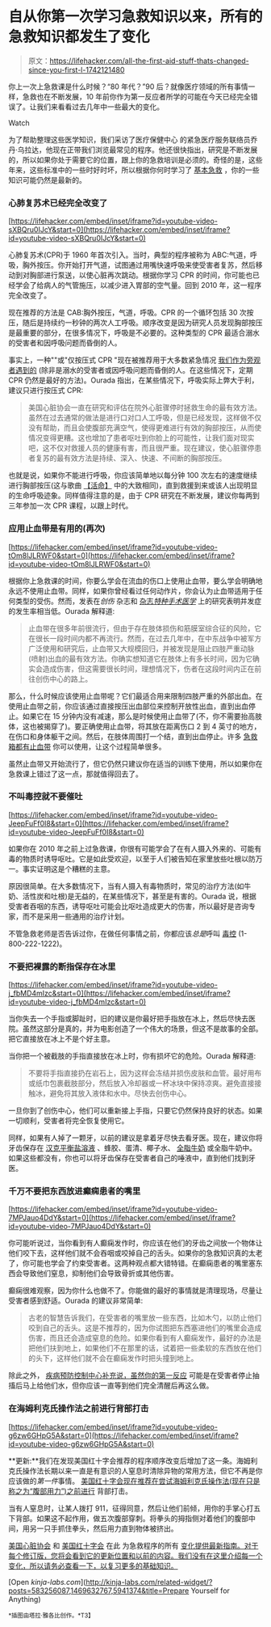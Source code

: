 # 自从你第一次学习急救知识以来，所有的急救知识都发生了变化

> 原文：<https://lifehacker.com/all-the-first-aid-stuff-thats-changed-since-you-first-l-1742121480>

你上一次上急救课是什么时候？“80 年代？”90 后？就像医疗领域的所有事情一样，急救也在不断发展，10 年前你作为第一反应者所学的可能在今天已经完全错误了。让我们来看看过去几年中一些最大的变化。

Watch

为了帮助整理这些医学知识，我们采访了医疗保健中心 的紧急医疗服务联络员乔丹·乌拉达，他现在正带我们浏览最常见的程序。他还很快指出，研究是不断发展的，所以如果你处于需要它的位置，跟上你的急救培训是必须的。奇怪的是，这些年来，这些标准中的一些时好时坏，所以根据你何时学习了 [基本急救](http://lifehacker.com/8-basic-life-saving-skills-everyone-should-know-1469632767) ，你的一些知识可能仍然是最新的。

### 心肺复苏术已经完全改变了

 [https://lifehacker.com/embed/inset/iframe?id=youtube-video-sXBQru0IJcY&start=0](https://lifehacker.com/embed/inset/iframe?id=youtube-video-sXBQru0IJcY&start=0) 

心肺复苏术(CPR)于 1960 年首次引入。当时，典型的程序被称为 ABC:气道，呼吸，胸外按压。你开始打开气道，试图通过用嘴快速呼吸来使受害者复苏，然后移动到对胸部进行泵送，以使心脏再次跳动。根据你学习 CPR 的时间，你可能也已经学会了给病人的气管施压，以减少进入胃部的空气量。回到 2010 年，这一程序完全改变了。

现在推荐的方法是 CAB:胸外按压，气道，呼吸。CPR 的一个循环包括 30 次按压，随后是持续约一秒钟的两次人工呼吸。顺序改变是因为研究人员发现胸部按压是最重要的部分，在很多情况下，呼吸是不必要的。这种类型的 CPR 最适合溺水的受害者和因呼吸问题而昏倒的人。

事实上，一种""或"仅按压式 CPR "现在被推荐用于大多数紧急情况 [我们作为旁观者遇到的](http://lifehacker.com/start-chest-compressions-immediately-dont-worry-about-5666656) (除非是溺水的受害者或因呼吸问题而昏倒的人。在这些情况下，定期 CPR 仍然是最好的方法)。Ourada 指出，在某些情况下，呼吸实际上弊大于利，建议只进行按压式 CPR:

> 美国心脏协会一直在研究和评估在院外心脏骤停时拯救生命的最有效方法。虽然在过去通常的做法是进行口对口人工呼吸，但是已经发现，这样做不仅没有帮助，而且会使腹部充满空气，使得更难进行有效的胸部按压，从而使情况变得更糟。这也增加了患者呕吐到你脸上的可能性，让我们面对现实吧，这不仅对救援人员的健康有害，而且很严重。现在建议，使心脏骤停患者复苏的最有效方法是持续、深入、快速、不间断的胸部按压。

也就是说，如果你不能进行呼吸，你应该简单地以每分钟 100 次左右的速度继续进行胸部按压(这与歌曲 [【活命】](https://www.youtube.com/watch?v=n5hP4DIBCEE) 中的[](http://cpr.heart.org/AHAECC/CPRAndECC/Programs/HandsOnlyCPR/UCM_473196_Hands-Only-CPR.jsp)大致相同)，直到救援到来或该人出现明显的生命呼吸迹象。同样值得注意的是，由于 CPR 研究在不断发展，建议你每两到三年参加一次 CPR 课程，以跟上时代。

### 应用止血带是有用的(再次)

 [https://lifehacker.com/embed/inset/iframe?id=youtube-video-tOm8lJLRWF0&start=0](https://lifehacker.com/embed/inset/iframe?id=youtube-video-tOm8lJLRWF0&start=0) 

根据你上急救课的时间，你要么学会在流血的伤口上使用止血带，要么学会明确地永远不使用止血带。同样，如果你曾经看过任何动作片，你会认为止血带适用于任何类型的受伤。然而，发表在*创伤* 杂志和 [杂志*特种手术医学*](http://www.ncbi.nlm.nih.gov/pubmed/19813350) 上的研究表明并发症的发生率相当低。Ourada 解释道:

> 止血带在很多年前很流行，但由于存在肢体损伤和筋膜室综合征的风险，它在很长一段时间内都不再流行。然而，在过去几年中，在中东战争中被军方广泛使用和研究后，止血带又大规模回归，并被发现是阻止四肢严重动脉(喷射)出血的最有效方法。你确实想知道它在肢体上有多长时间，因为它确实会造成伤害，但这需要很长时间，理想情况下，伤者在这段时间内正在前往创伤中心的路上。

那么，什么时候应该使用止血带呢？它们最适合用来限制四肢严重的外部出血。在使用止血带之前，你应该通过直接按压出血部位来控制开放性出血，直到出血停止。如果它在 15 分钟内没有减速，那么是时候使用止血带了(不，你不需要抬高肢体，这也被揭穿了)。要正确使用止血带，将其放在距离伤口 2 到 4 英寸的地方，在伤口和身体躯干之间。然后，在肢体周围打一个结，直到出血停止。许多 [急救箱都有止血带](http://www.amazon.com/Pac-Kit-17-014-Tourniquet-Forceps-Scissors/dp/B00E8JQYEU?asc_campaign=InlineText&asc_refurl=https://lifehacker.com/all-the-first-aid-stuff-thats-changed-since-you-first-l-1742121480&asc_source=&tag=kinjalifehackerlink-20) 你可以使用，让这个过程简单很多。

虽然止血带又开始流行了，但它仍然只建议你在适当的训练下使用，所以如果你在急救课上错过了这一点，那就值得回去了。

### 不叫毒控就不要催吐

 [https://lifehacker.com/embed/inset/iframe?id=youtube-video-JeepFuFf0I8&start=0](https://lifehacker.com/embed/inset/iframe?id=youtube-video-JeepFuFf0I8&start=0) 

如果你在 2010 年之前上过急救课，你很有可能学会了在有人摄入外来的、可能有毒的物质时诱导呕吐。它是如此受欢迎，以至于人们被告知在家里放些吐根以防万一。事实证明这是个糟糕的主意。

原因很简单。在大多数情况下，当有人摄入有毒物质时，常见的治疗方法(如牛奶、活性炭和吐根)是无益的，在某些情况下，甚至是有害的。Ourada 说，根据受害者吞咽的东西，诱导呕吐可能会比呕吐造成更大的伤害，所以最好是咨询专家，而不是采用一些通用的治疗计划。

不管急救老师是否告诉过你，在做任何事情之前，你都应该*总是*呼叫 [毒控](http://www.aapcc.org/) (1-800-222-1222)。

### 不要把裸露的断指保存在冰里

 [https://lifehacker.com/embed/inset/iframe?id=youtube-video-j_fbMD4mIzc&start=0](https://lifehacker.com/embed/inset/iframe?id=youtube-video-j_fbMD4mIzc&start=0) 

当你失去一个手指或脚趾时，旧的建议是你最好把手指放在冰上，然后尽快去医院。虽然这部分是真的，并为电影创造了一个伟大的场景，但这不是故事的全部。把它直接放在冰上不是个好主意。

当你把一个被截肢的手指直接放在冰上时，你有损坏它的危险。Ourada 解释道:

> 不要将手指直接扔在岩石上，因为这样会冻结并损伤皮肤和血管。最好用布或纸巾包裹截肢部分，然后放入冷却器或一杯冰块中保持凉爽。避免直接接触冰，避免将其放入液体和水中。尽快去创伤中心。

一旦你到了创伤中心，他们可以重新接上手指，只要它仍然保持良好的状态。如果一切顺利，受害者将完全恢复使用它。

同样，如果有人掉了一颗牙，以前的建议是拿着牙尽快去看牙医。现在，建议你将牙齿保存在 [汉克平衡盐溶液](https://www.thermofisher.com/us/en/home/life-science/cell-culture/mammalian-cell-culture/reagents/balanced-salt-solutions/hbss-hanks-balanced-salt-solution.html) 、蜂胶、蛋清、椰子水、 [全脂牛奶](http://www.medindia.net/drug-price/potassium/ricetral.htm) 或全脂牛奶中。如果这些都没有，你也可以将牙齿保存在受害者自己的唾液中，直到他们找到牙医。

### 千万不要把东西放进癫痫患者的嘴里

 [https://lifehacker.com/embed/inset/iframe?id=youtube-video-7MPJauo4DdY&start=0](https://lifehacker.com/embed/inset/iframe?id=youtube-video-7MPJauo4DdY&start=0) 

你可能听说过，当你看到有人癫痫发作时，你应该在他们的牙齿之间放一个物体让他们咬下去，这样他们就不会吞咽或咬掉自己的舌头。如果你的急救知识真的太老了，你可能也学会了约束受害者。这两种观点都大错特错。在癫痫患者的嘴里塞东西会导致他们窒息，抑制他们会导致骨折或其他伤害。

癫痫很难观察，因为你什么也做不了。你能做的最好的事情就是清理现场，尽量让受害者感到舒适。Ourada 的建议非常简单:

> 古老的智慧告诉我们，在受害者的嘴里放一些东西，比如木勺，以防止他们咬到自己的舌头。这是不推荐的，因为你试图把东西塞进他们的嘴里会造成伤害，而且还会造成窒息的危险。如果你看到有人癫痫发作，最好的办法是把他们扶到地上，如果他们不在那里的话，试着把一些柔软的东西放在他们的头下，这样他们就不会在癫痫发作时把头撞到地上。

除此之外， [疾病预防控制中心补充说，虽然你的第一反应](http://www.cdc.gov/epilepsy/basics/first-aid.htm) 可能是在受害者停止抽搐后马上给他们水，但你应该一直等到他们完全清醒后再这么做。

### **在海姆利克氏操作法之前进行背部打击**

 [https://lifehacker.com/embed/inset/iframe?id=youtube-video-g6zw6GHpG5A&start=0](https://lifehacker.com/embed/inset/iframe?id=youtube-video-g6zw6GHpG5A&start=0) 

**更新:**我们在发现美国红十字会推荐的程序顺序改变后增加了这一条。海姆利克氏操作法长期以来一直是有意识的人窒息时清除异物的常用方法，但它不再是你应该做的*第一件*事情。 [美国红十字会现在推荐在尝试海姆利克氏操作法(现在只是称之为“腹部用力”)之前进行](https://www.redcross.org/flash/brr/English-html/conscious-choking.asp) 背部打击。

当有人窒息时，让某人拨打 911，征得同意，然后让他们前倾，用你的手掌心打五下背部。如果这不起作用，做五次腹部穿刺。将拳头的拇指侧对着他们的腹部中间，用另一只手抓住拳头，然后用力直到物体被挤出。

[美国心脏协会](http://www.heart.org/HEARTORG/) 和 [美国红十字会](http://www.redcross.org/) 在此 为急救程序的所有 [变化提供最新指南。对于每个修订版，您将会看到它的更新位置和以前的内容。我们没有在这里介绍每一个变化，所以请务必查看一下，以复习更多的基础知识。](https://eccguidelines.heart.org/index.php/circulation/aha-red-cross-first-aid-guidelines/part-15-first-aid/)

[Open *kinja-labs.com*](http://kinja-labs.com/related-widget/?posts=583256087,1469632767,5941374&title=Prepare Yourself for Anything)

<small>*插图由塔拉·雅各比创作。*T3】</small>